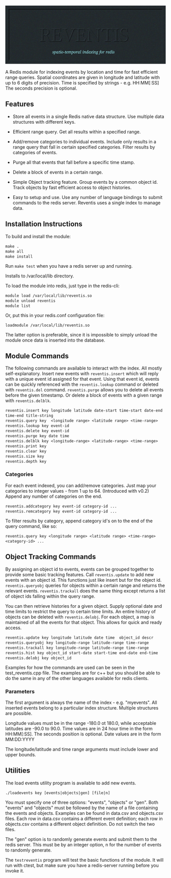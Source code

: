 ![banner](reventis.png)

A Redis module for indexing events by location and time for fast efficient
range queries.  Spatial coordinates are given in longitude and latitude with
up to 6 digits of precision. Time is specified by strings - e.g. HH:MM[:SS]
The seconds precision is optional.

## Features

* Store all events in a single Redis native data structure. Use multiple
  data structures with different keys.  

* Efficient range query.  Get all results within a specified range.

* Add/remove categories to individual events.  Include only results
  in a range query that fall in certain specified categories.  Filter
  results by categories of events.

* Purge all that events that fall before a specific time stamp.

* Delete a block of events in a certain range.

* Simple Object tracking feature. Group events by a common object id.
  Track objects by fast efficient access to object histories.  

* Easy to setup and use.  Use any number of language bindings to submit
  commands to the redis server.  Reventis uses a single index to manage
  data.  

## Installation Instructions

To build and install the module:   

```
make .
make all
make install
```

Run `make test` when you have a redis server up and running.  

Installs to /var/local/lib directory.

To load the module into redis, just type in the redis-cli:

```
module load /var/local/lib/reventis.so
module unload reventis
module list

```

Or, put this in your redis.conf configuration file:

```
loadmodule /var/local/lib/reventis.so
```

The latter option is preferable, since it is impossible to simply unload
the module once data is inserted into the database. 


## Module Commands

The following commands are available to interact with the index.  All mostly self-explanatory.
Insert new events with `reventis.insert`  which will reply with a unique event id assigned
for that event.  Using that event id, events can be quickly referenced with the `reventis.lookup`
command or deleted with `reventis.del` command.  `reventis.purge` allows you to delete all events
before the given timestamp.  Or delete a block of events with a given range with `reventis.delblk`.  

```
reventis.insert key longitude latitude date-start time-start date-end time-end title-string
reventis.query key  <longitude range> <latitude range> <time-range>
reventis.lookup key event-id
reventis.delete key event-id
reventis.purge key date time
reventis.delblk key <longitude-range> <latitude-range> <time-range>
reventis.print key
reventis.clear key
reventis.size key
reventis.depth key
```

### Categories

For each event indexed, you can add/remove categories.  Just map your
categories to integer values - from 1 up to 64. (Introduced with v0.2)
Append any number of categories on the end. 

```
reventis.addcategory key event-id category-id ... 
reventis.remcategory key event-id category-id ... 
```

To filter results by category, append category id's on to the end of the query command,
like so:

```
reventis.query key <longitude range> <latitude range> <time-range> <category-id> ...
```

## Object Tracking Commands

By assigning an object id to events, events can be grouped together to provide some basic tracking
features. Call `reventis.update` to add new events with an object id.  This functions just like
insert but for the object id.  `reventis.queryobj` queries for objects within a certain
range and returns the relevant events.  `reventis.trackall` does the same thing except
returns a list of object ids falling within the query range.    

You can then retrieve histories for a given object.  Supply optional date and time limits to
restrict the query to certain time limits.  An entire history of objects can be deleted with
`reventis.delobj`.  For each object, a map is maintained of all the events for that object. This
allows for quick and ready access.  

```
reventis.update key longitude latitude date time  object_id descr
reventis.queryobj key longitude-range latitude-range time-range
reventis.trackall key longitude-range latitude-range time-range
reventis.hist key object_id start-date start-time end-date end-time
reventis.delobj key object_id
```

Examples for how the commands are used can be seen in the test_reventis.cpp file.  The examples are for
c++ but you should be able to do the same in any of the other languages available for redis clients.

### Parameters

The first argument is always the name of the index - e.g. "myevents".  All inserted events belong to
a particular index structure. Multiple structures are possible.

Longitude values must be in the range -180.0 ot 180.0, while acceptable latitudes are -90.0 to 90.0.
Time values are in 24 hour time in the form HH:MM[:SS]. The seconds position is optional. 
Date values are in the form MM:DD:YYYY

The longitude/latitude and time range arguments must include lower and upper bounds.

## Utilities

The load events utility program is available to add new events.  


```
./loadevents key [events|objects|gen] [file|n] 

```

You must specify one of three options: "events", "objects" or "gen".  Both "events" and "objects"
must be followed by the name of a file containing the events and objects.  Examples can be found in
data.csv and objects.csv files.  Each row in data.csv contains a different event definition; each row
in objects.csv contains a different object definition.  Do not switch the two files.

The "gen" option is to randomly generate events and submit them to the redis server.  This must be
by an integer option, n for the number of events to randomly generate. 

The `testreventis` program will test the basic functions of the module. It will run with
ctest, but make sure you have a redis-server running before you invoke it.  


